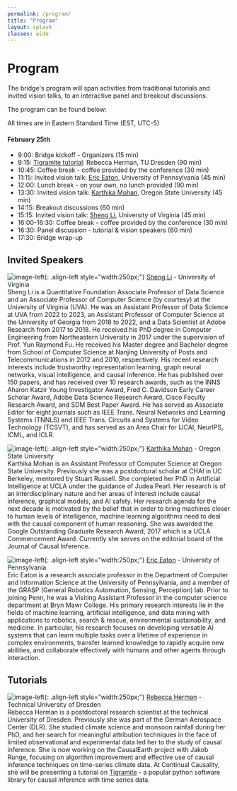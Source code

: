```yaml
---
permalink: /program/
title: "Program"
layout: splash
classes: wide
---
```

 <style type="text/css">
    .image-left {
      display: block;
      margin-left: auto;
      margin-right: auto;
      float: right;
    }
 </style>

# Program

The bridge's program will span activities from traditional tutorials and invited vision talks, to an interactive panel and breakout discussions.

The program can be found below:

All times are in Eastern Standard Time (EST, UTC-5)

#### February 25th

* 9:00: Bridge kickoff - Organizers (15 min)
* 9:15: [Tigramite tutorial](https://github.com/jakobrunge/tigramite): Rebecca Herman, TU Dresden (90 min)
* 10:45: Coffee break - coffee provided by the conference (30 min)
* 11:15: Invited vision talk: [Eric Eaton](https://www.seas.upenn.edu/~eeaton/), University of Pennsylvania (45 min)
* 12:00: Lunch break - on your own, no lunch provided (90 min)
* 13:30: Invited vision talk: [Karthika Mohan](https://www.karthikamohan.com), Oregon State University (45 min)
* 14:15: Breakout discussions (60 min)
* 15:15: Invited vision talk: [Sheng Li](https://sheng-li.org), University of Virginia (45 min)
* 16:00-16:30: Coffee break - coffee provided by the conference (30 min)
* 16:30: Panel discussion - tutorial & vision speakers (60 min)
* 17:30: Bridge wrap-up

## Invited Speakers

![image-left]( /assets/images/shengli.png){: .align-left style="width:250px;"}
[Sheng Li](https://sheng-li.org) - University of Virginia <br />
Sheng Li is a Quantitative Foundation Associate Professor of Data Science and an Associate Professor of Computer Science (by courtesy) at the University of Virginia (UVA). He was an Assistant Professor of Data Science at UVA from 2022 to 2023, an Assistant Professor of Computer Science at the University of Georgia from 2018 to 2022, and a Data Scientist at Adobe Research from 2017 to 2018. He received his PhD degree in Computer Engineering from Northeastern University in 2017 under the supervision of Prof. Yun Raymond Fu. He received his Master degree and Bachelor degree from School of Computer Science at Nanjing University of Posts and Telecommunications in 2012 and 2010, respectively. His recent research interests include trustworthy representation learning, graph neural networks, visual intelligence, and causal inference. He has published over 150 papers, and has received over 10 research awards, such as the INNS Aharon Katzir Young Investigator Award, Fred C. Davidson Early Career Scholar Award, Adobe Data Science Research Award, Cisco Faculty Research Award, and SDM Best Paper Award. He has served as Associate Editor for eight journals such as IEEE Trans. Neural Networks and Learning Systems (TNNLS) and IEEE Trans. Circuits and Systems for Video Technology (TCSVT), and has served as an Area Chair for IJCAI, NeurIPS, ICML, and ICLR. <br />

![image-left]( /assets/images/karthikamohan.jpeg){: .align-left style="width:250px;"}
[Karthika Mohan](https://www.karthikamohan.com) - Oregon State University <br />
Karthika Mohan is an Assistant Professor of Computer Science at Oregon State University. Previously she was a postdoctoral scholar at CHAI in UC Berkeley, mentored by Stuart Russell. She completed her PhD in Artificial Intelligence at UCLA under the guidance of Judea Pearl. Her research is of an interdisciplinary nature and her areas of interest include causal inference, graphical models, and AI safety. Her research agenda for the next decade is motivated by the belief that in order to bring machines closer to human levels of intelligence, machine learning algorithms need to deal with the causal component of human reasoning. She was awarded the Google Outstanding Graduate Research Award, 2017 which is a UCLA Commencement Award. Currently she serves on the editorial board of the Journal of Causal Inference.<br />

![image-left]( /assets/images/ericeaton.jpeg){: .align-left style="width:250px;"}
[Eric Eaton](https://www.seas.upenn.edu/~eeaton/) - University of Pennsylvania <br />
Eric Eaton is a research associate professor in the Department of  Computer and Information Science at the University of Pennsylvania, and a member of the GRASP (General Robotics Automation, Sensing, Perception)  lab. Prior to joining Penn, he was a Visiting Assistant Professor in the computer science department at Bryn Mawr College. His primary research  interests lie in the fields of machine learning, artificial  intelligence, and data mining with applications to robotics, search  & rescue, environmental sustainability, and medicine. In particular, his research focuses on developing versatile AI systems that can learn  multiple tasks over a lifetime of experience in complex environments,  transfer learned knowledge to rapidly acquire new abilities, and  collaborate effectively with humans and other agents through  interaction.<br />


## Tutorials 
![image-left]( /assets/images/Rebecca.jpeg){: .align-left style="width:250px;"}
[Rebecca Herman](https://climateinformaticslab.com/about/) - Technical University of Dresden <br />
Rebecca Herman is a postdoctoral research scientist at the technical University of Dresden. Previously she was part of the German Aerospace Center (DLR). She studied climate science and monsoon rainfall during her PhD, and her search for meaningful attribution techniques in the face of limited observational and experimental data led her to the study of causal inference. She is now working on the CausalEarth project with Jakob Runge, focusing on algorithm improvement and effective use of causal inference techniques on time-series climate data. At Continual Causality, she will be presenting a tutorial on [Tigramite](https://github.com/jakobrunge/tigramite) - a popular python software library for causal inference with time series data. 

